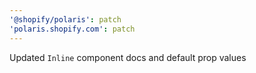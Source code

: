 ```yaml
---
'@shopify/polaris': patch
'polaris.shopify.com': patch
---
```


Updated `Inline` component docs and default prop values
